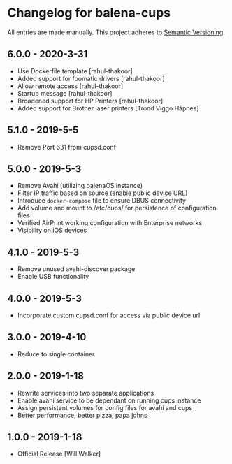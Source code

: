 # Changelog for balena-cups

All entries are made manually. This project adheres to [Semantic Versioning](http://semver.org/).

## 6.0.0 - 2020-3-31
- Use Dockerfile.template [rahul-thakoor]
- Added support for foomatic drivers [rahul-thakoor]
- Allow remote access [rahul-thakoor]
- Startup message [rahul-thakoor]
- Broadened support for HP Printers [rahul-thakoor]
- Added support for Brother laser printers [Trond Viggo Håpnes]

## 5.1.0 - 2019-5-5
- Remove Port 631 from cupsd.conf

## 5.0.0 - 2019-5-3

- Remove Avahi (utilizing balenaOS instance)
- Filter IP traffic based on source (enable public device URL)
- Introduce `docker-compose` file to ensure DBUS connectivity
- Add volume and mount to /etc/cups/ for persistence of configuration files
- Verified AirPrint working configuration with Enterprise networks
- Visibility on iOS devices

## 4.1.0 - 2019-5-3

- Remove unused avahi-discover package
- Enable USB functionality

## 4.0.0 - 2019-5-3

- Incorporate custom cupsd.conf for access via public device url

## 3.0.0 - 2019-4-10

- Reduce to single container

## 2.0.0 - 2019-1-18

- Rewrite services into two separate applications
- Enable avahi service to be dependant on running cups instance
- Assign persistent volumes for config files for avahi and cups
- Better performance, better pizza, papa johns

## 1.0.0 - 2019-1-18

- Official Release [Will Walker]
